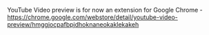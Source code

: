YouTube Video preview is for now an extension for Google Chrome - https://chrome.google.com/webstore/detail/youtube-video-preview/hmggjocpafbpjdhoknaneokaklekakeh